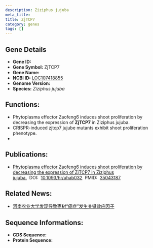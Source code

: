 ```yaml
---
description: Ziziphus jujuba
meta_title:
title: ZjTCP7
category: genes
tags: []
---
```


## Gene Details
- **Gene ID:**	[]()
- **Gene Symbol:** ZjTCP7
- **Gene Name:** 
- **NCBI ID:** [LOC107418855](https://www.ncbi.nlm.nih.gov/gene/?term=LOC107418855)
- **Genome Version:** []()
- **Species:** *Ziziphus jujuba*

## Functions:
   - Phytoplasma effector Zaofeng6 induces shoot proliferation by decreasing the expression of **ZjTCP7** in Ziziphus jujuba.
   - CRISPR-induced zjtcp7 jujube mutants exhibit shoot proliferation phenotype.
   - 

## Publications:
   - [Phytoplasma effector Zaofeng6 induces shoot proliferation by decreasing the expression of ZjTCP7 in Ziziphus jujuba.]( https://academic.oup.com/hr/article/doi/10.1093/hr/uhab032/6510945?login=true)&nbsp;&nbsp;DOI:&nbsp;&nbsp;[10.1093/hr/uhab032](https://academic.oup.com/hr/article/doi/10.1093/hr/uhab032/6510945?login=true)&nbsp;&nbsp;PMID:&nbsp;&nbsp;[35043187](https://pubmed.ncbi.nlm.nih.gov/35043187/)

## Related News:
   - [河南农业大学发现导致枣树“癌症”发生关键效应因子](https://mp.weixin.qq.com/s?__biz=MzIyOTY2NDYyNQ==&mid=2247532262&idx=5&sn=eab6991266f89d20dd5b580d676a32e7&chksm=e8bd0cf8dfca85ee89d2bdaf23d5517e761f5a34a9d71e838969274230e94e33dcc5743af616&scene=27#wechat_redirect)

## Sequence Informations:
- **CDS Sequence:**
- **Protein Sequence:**
